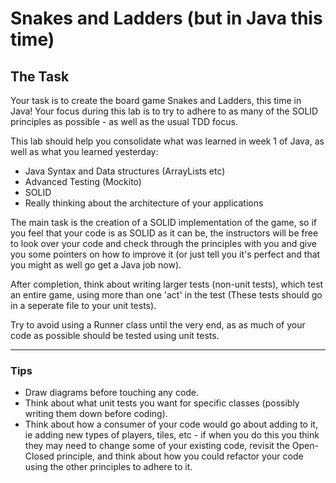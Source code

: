 # Snakes and Ladders (but in Java this time)

## The Task

Your task is to create the board game Snakes and Ladders, this time in Java!
Your focus during this lab is to try to adhere to as many of the SOLID principles as possible - as well as the usual TDD focus.

This lab should help you consolidate what was learned in week 1 of Java, as well as what you learned yesterday:

- Java Syntax and Data structures (ArrayLists etc)
- Advanced Testing (Mockito)
- SOLID
- Really thinking about the architecture of your applications

The main task is the creation of a SOLID implementation of the game, so
if you feel that your code is as SOLID as it can be, the instructors will be free to look over your code and check through the principles with you and give you some pointers on how to improve it (or just tell you it's perfect and that you might as well go get a Java job now).

After completion, think about writing larger tests (non-unit tests), which test an entire game, using more than one 'act' in the test (These tests should go in a seperate file to your unit tests).

Try to avoid using a Runner class until the very end, as as much of your code as possible should be tested using unit tests.

---

### Tips
- Draw diagrams before touching any code.
- Think about what unit tests you want for specific classes (possibly writing them down before coding).
- Think about how a consumer of your code would go about adding to it, ie adding new types of players, tiles, etc - if when you do this you think they may need to change some of your existing code, revisit the Open-Closed principle, and think about how you could refactor your code using the other principles to adhere to it.
